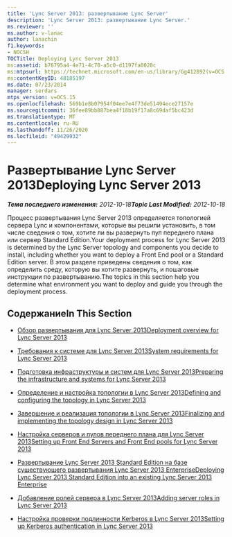 ```yaml
---
title: 'Lync Server 2013: развертывание Lync Server'
description: 'Lync Server 2013: развертывание Lync Server.'
ms.reviewer: ''
ms.author: v-lanac
author: lanachin
f1.keywords:
- NOCSH
TOCTitle: Deploying Lync Server 2013
ms:assetid: b76795a4-4e71-4c70-a5c0-d1197fa8028c
ms:mtpsurl: https://technet.microsoft.com/en-us/library/Gg412892(v=OCS.15)
ms:contentKeyID: 48185197
ms.date: 07/23/2014
manager: serdars
mtps_version: v=OCS.15
ms.openlocfilehash: 569b1e8b07954f04ee7e4f73de51494ece27157e
ms.sourcegitcommit: 36fee89bb887bea4f18b19f17a8c69daf5bc423d
ms.translationtype: MT
ms.contentlocale: ru-RU
ms.lasthandoff: 11/26/2020
ms.locfileid: "49429932"
---
```

# <a name="deploying-lync-server-2013"></a><span data-ttu-id="69e5c-103">Развертывание Lync Server 2013</span><span class="sxs-lookup"><span data-stu-id="69e5c-103">Deploying Lync Server 2013</span></span>

<div data-xmlns="http://www.w3.org/1999/xhtml">

<div class="topic" data-xmlns="http://www.w3.org/1999/xhtml" data-msxsl="urn:schemas-microsoft-com:xslt" data-cs="https://msdn.microsoft.com/">

<div data-asp="https://msdn2.microsoft.com/asp">



</div>

<div id="mainSection">

<div id="mainBody"><span data-ttu-id="69e5c-104">

<span> </span></span><span class="sxs-lookup"><span data-stu-id="69e5c-104">

<span> </span></span></span>

<span data-ttu-id="69e5c-105">_**Тема последнего изменения:** 2012-10-18_</span><span class="sxs-lookup"><span data-stu-id="69e5c-105">_**Topic Last Modified:** 2012-10-18_</span></span>

<span data-ttu-id="69e5c-106">Процесс развертывания Lync Server 2013 определяется топологией сервера Lync и компонентами, которые вы решили установить, в том числе сведения о том, хотите ли вы развернуть пул переднего плана или сервер Standard Edition.</span><span class="sxs-lookup"><span data-stu-id="69e5c-106">Your deployment process for Lync Server 2013 is determined by the Lync Server topology and components you decide to install, including whether you want to deploy a Front End pool or a Standard Edition server.</span></span> <span data-ttu-id="69e5c-107">В этом разделе приведены сведения о том, как определить среду, которую вы хотите развернуть, и пошаговые инструкции по развертыванию.</span><span class="sxs-lookup"><span data-stu-id="69e5c-107">The topics in this section help you determine what environment you want to deploy and guide you through the deployment process.</span></span>

<div>

## <a name="in-this-section"></a><span data-ttu-id="69e5c-108">Содержание</span><span class="sxs-lookup"><span data-stu-id="69e5c-108">In This Section</span></span>

  - [<span data-ttu-id="69e5c-109">Обзор развертывания для Lync Server 2013</span><span class="sxs-lookup"><span data-stu-id="69e5c-109">Deployment overview for Lync Server 2013</span></span>](lync-server-2013-deployment-overview.md)

  - [<span data-ttu-id="69e5c-110">Требования к системе для Lync Server 2013</span><span class="sxs-lookup"><span data-stu-id="69e5c-110">System requirements for Lync Server 2013</span></span>](lync-server-2013-system-requirements.md)

  - [<span data-ttu-id="69e5c-111">Подготовка инфраструктуры и систем для Lync Server 2013</span><span class="sxs-lookup"><span data-stu-id="69e5c-111">Preparing the infrastructure and systems for Lync Server 2013</span></span>](lync-server-2013-preparing-the-infrastructure-and-systems.md)

  - [<span data-ttu-id="69e5c-112">Определение и настройка топологии в Lync Server 2013</span><span class="sxs-lookup"><span data-stu-id="69e5c-112">Defining and configuring the topology in Lync Server 2013</span></span>](lync-server-2013-defining-and-configuring-the-topology.md)

  - [<span data-ttu-id="69e5c-113">Завершение и реализация топологии в Lync Server 2013</span><span class="sxs-lookup"><span data-stu-id="69e5c-113">Finalizing and implementing the topology design in Lync Server 2013</span></span>](lync-server-2013-finalizing-and-implementing-the-topology-design.md)

  - [<span data-ttu-id="69e5c-114">Настройка серверов и пулов переднего плана для Lync Server 2013</span><span class="sxs-lookup"><span data-stu-id="69e5c-114">Setting up Front End Servers and Front End pools for Lync Server 2013</span></span>](lync-server-2013-setting-up-front-end-servers-and-front-end-pools.md)

  - [<span data-ttu-id="69e5c-115">Развертывание Lync Server 2013 Standard Edition на базе существующего развертывания Lync Server 2013 Enterprise</span><span class="sxs-lookup"><span data-stu-id="69e5c-115">Deploying Lync Server 2013 Standard Edition into an existing Lync Server 2013 Enterprise</span></span>](lync-server-2013-deploying-lync-server-2013-standard-edition-into-an-existing-lync-server-2013-enterprise.md)

  - [<span data-ttu-id="69e5c-116">Добавление ролей сервера в Lync Server 2013</span><span class="sxs-lookup"><span data-stu-id="69e5c-116">Adding server roles in Lync Server 2013</span></span>](lync-server-2013-adding-server-roles.md)

  - [<span data-ttu-id="69e5c-117">Настройка проверки подлинности Kerberos в Lync Server 2013</span><span class="sxs-lookup"><span data-stu-id="69e5c-117">Setting up Kerberos authentication in Lync Server 2013</span></span>](lync-server-2013-setting-up-kerberos-authentication.md)

<span data-ttu-id="69e5c-118"></div>

</div>

<span> </span>

</div>

</div>

</span><span class="sxs-lookup"><span data-stu-id="69e5c-118"></div>

</div>

<span> </span>

</div>

</div>

</span></span></div>

